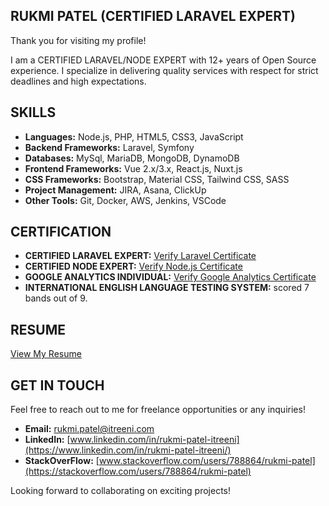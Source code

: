 ## RUKMI PATEL (CERTIFIED LARAVEL EXPERT)

Thank you for visiting my profile!

I am a CERTIFIED LARAVEL/NODE EXPERT with 12+ years of Open Source experience. I specialize in delivering quality services with respect for strict deadlines and high expectations.

## SKILLS

- **Languages:** Node.js, PHP, HTML5, CSS3, JavaScript
- **Backend Frameworks:** Laravel, Symfony
- **Databases:** MySql, MariaDB, MongoDB, DynamoDB
- **Frontend Frameworks:** Vue 2.x/3.x, React.js, Nuxt.js
- **CSS Frameworks:** Bootstrap, Material CSS, Tailwind CSS, SASS
- **Project Management:** JIRA, Asana, ClickUp
- **Other Tools:** Git, Docker, AWS, Jenkins, VSCode

## CERTIFICATION

- **CERTIFIED LARAVEL EXPERT:** [Verify Laravel Certificate](https://verifier.certificationforlaravel.org/3e766d44-7f48-4786-8b26-9e78dd827c64)
- **CERTIFIED NODE EXPERT:** [Verify Node.js Certificate](https://www.udemy.com/certificate/UC-cedbbed2-bf39-4e19-8356-c9da8ef2e24c/?utm_campaign=email&utm_source=sendgrid.com&utm_medium=email)
- **GOOGLE ANALYTICS INDIVIDUAL:** [Verify Google Analytics Certificate](https://skillshop.exceedlms.com/student/award/578yxdpsX8HxJe3KssVzJosq)
- **INTERNATIONAL ENGLISH LANGUAGE TESTING SYSTEM:** scored 7 bands out of 9.

## RESUME

[View My Resume](https://drive.google.com/file/d/1teCMupQY-im4LvY7gXBBGapYe1VbqLP0/view?usp=sharing)


## GET IN TOUCH

Feel free to reach out to me for freelance opportunities or any inquiries!

- **Email:** [rukmi.patel@itreeni.com](mailto:rukmi.patel@itreeni.com)
- **LinkedIn:** [www.linkedin.com/in/rukmi-patel-itreeni](https://www.linkedin.com/in/rukmi-patel-itreeni/)
- **StackOverFlow:** [www.stackoverflow.com/users/788864/rukmi-patel](https://stackoverflow.com/users/788864/rukmi-patel)


Looking forward to collaborating on exciting projects!
